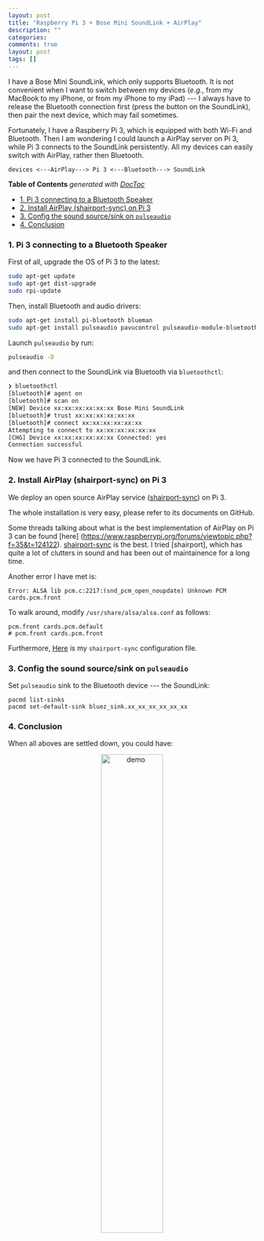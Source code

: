 ```yaml
---
layout: post
title: "Raspberry Pi 3 + Bose Mini SoundLink + AirPlay"
description: ""
categories: 
comments: true
layout: post
tags: []
---
```


I have a Bose Mini SoundLink, which only supports Bluetooth. It is not convenient when I want to switch between my devices (_e.g._, from my MacBook to my iPhone, or from my iPhone to my iPad) --- I always have to release the Bluetooth connection first (press the button on the SoundLink), then pair the next device, which may fail sometimes.

Fortunately, I have a Raspberry Pi 3, which is equipped with both Wi-Fi and Bluetooth. Then I am wondering I could launch a AirPlay server on Pi 3, while Pi 3 connects to the SoundLink persistently. All my devices can easily switch with AirPlay, rather then Bluetooth.

```
devices <---AirPlay---> Pi 3 <---Bluetooth---> SoundLink
```

<!-- START doctoc generated TOC please keep comment here to allow auto update -->
<!-- DON'T EDIT THIS SECTION, INSTEAD RE-RUN doctoc TO UPDATE -->
**Table of Contents**  *generated with [DocToc](https://github.com/thlorenz/doctoc)*

- [1. Pi 3 connecting to a Bluetooth Speaker](#1-pi-3-connecting-to-a-bluetooth-speaker)
- [2. Install AirPlay (shairport-sync) on Pi 3](#2-install-airplay-shairport-sync-on-pi-3)
- [3. Config the sound source/sink on `pulseaudio`](#3-config-the-sound-sourcesink-on-pulseaudio)
- [4. Conclusion](#4-conclusion)

<!-- END doctoc generated TOC please keep comment here to allow auto update -->

### 1. Pi 3 connecting to a Bluetooth Speaker

First of all, upgrade the OS of Pi 3 to the latest:

```bash
sudo apt-get update
sudo apt-get dist-upgrade
sudo rpi-update
```

Then, install Bluetooth and audio drivers:

```bash
sudo apt-get install pi-bluetooth blueman
sudo apt-get install pulseaudio pavucontrol pulseaudio-module-bluetooth
```

Launch `pulseaudio` by run:

```bash
pulseaudio -D
```

and then connect to the SoundLink via Bluetooth via `bluetoothctl`:

```bash
❯ bluetoothctl
[bluetooth]# agent on
[bluetooth]# scan on
[NEW] Device xx:xx:xx:xx:xx:xx Bose Mini SoundLink
[bluetooth]# trust xx:xx:xx:xx:xx:xx
[bluetooth]# connect xx:xx:xx:xx:xx:xx
Attempting to connect to xx:xx:xx:xx:xx:xx
[CHG] Device xx:xx:xx:xx:xx:xx Connected: yes
Connection successful
```

Now we have Pi 3 connected to the SoundLink.

### 2. Install AirPlay (shairport-sync) on Pi 3

We deploy an open source AirPlay service ([shairport-sync](https://github.com/mikebrady/shairport-sync)) on Pi 3. 

The whole installation is very easy, please refer to its documents on GitHub.

Some threads talking about what is the best implementation of AirPlay on Pi 3 can be found [here] (https://www.raspberrypi.org/forums/viewtopic.php?f=35&t=124122). [shairport-sync](https://github.com/mikebrady/shairport-sync) is the best. I tried [shairport], which has quite a lot of clutters in sound and has been out of maintainence for a long time.

Another error I have met is:
```
Error: ALSA lib pcm.c:2217:(snd_pcm_open_noupdate) Unknown PCM cards.pcm.front
```

To walk around, modify `/usr/share/alsa/alsa.conf` as follows:

```
pcm.front cards.pcm.default
# pcm.front cards.pcm.front
```

Furthermore, [Here](https://gist.github.com/chapter09/a9513640035b754813c0bb4e240f6f66) is my `shairport-sync` configuration file.


### 3. Config the sound source/sink on `pulseaudio`

Set `pulseaudio` sink to the Bluetooth device --- the SoundLink:

```
pacmd list-sinks
pacmd set-default-sink bluez_sink.xx_xx_xx_xx_xx_xx
```

### 4. Conclusion

When all aboves are settled down, you could have:

<center>
<img src="https://i.imgsafe.org/5930cdae4b.png" alt="demo" style="width: 50%;"/>
</center>










